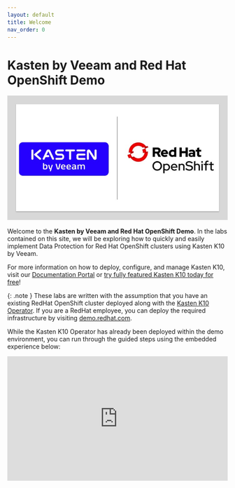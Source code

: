 ```yaml
---
layout: default
title: Welcome
nav_order: 0
---
```


# Kasten by Veeam and Red Hat OpenShift Demo

![Kasten and OpenShift Logos](/assets/images/joint_logo.jpg "Kasten by Veeam and Red Hat OpenShift")

Welcome to the **Kasten by Veeam and Red Hat OpenShift Demo**.  In the labs contained on this site, we will be exploring how to quickly and easily implement Data Protection for Red Hat OpenShift clusters using Kasten K10 by Veeam.

For more information on how to deploy, configure, and manage Kasten K10, visit our [Documentation Portal](https://docs.kasten.io) or [try fully featured Kasten K10 today for free](https://www.kasten.io/free-kubernetes)!

{: .note }
These labs are written with the assumption that you have an existing RedHat OpenShift cluster deployed along with the [Kasten K10 Operator](https://marketplace.redhat.com/en-us/products/kasten-k10).  If you are a RedHat employee, you can deploy the required infrastructure by visiting [demo.redhat.com](https://demo.redhat.com).

While the Kasten K10 Operator has already been deployed within the demo environment, you can run through the guided steps using the embedded experience below:

<div>
        <script src="https://js.storylane.io/js/v1/storylane.js"></script>
        <div class="sl-embed" style="position:relative;padding-bottom:56.25%;width:100%;height:0;transform:scale(1)">
          <iframe class="sl-demo" src="https://app.storylane.io/demo/hfr76e40ea6y" name="sl-embed" allow="fullscreen; camera; microphone" style="position:absolute;top:0;left:0;width:100%;height:100%;border:none;"></iframe>
        </div>
</div>